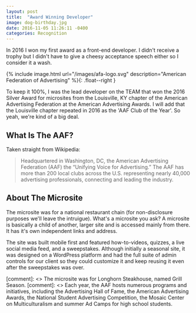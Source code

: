 ```yaml
---
layout: post
title:  "Award Winning Developer"
image: dog-birthday.jpg
date: 2016-11-05 11:26:11 -0400
categories: Recognition
---
```

In 2016 I won my first award as a front-end developer. I didn't receive a trophy but I didn't have to give a cheesy acceptance speech either so I consider it a wash.

{% include image.html url="/images/afa-logo.svg" description="American Federation of Advertising" %}{: .float--right }

To keep it 100%, I was the lead developer on the TEAM that won the 2016 Silver Award for microsites from the Louisville, KY chapter of the American Advertising Federation at the American Advertising Awards. I will add that the Louisville chapter repeated in 2016 as the 'AAF Club of the Year'. So yeah, we're kind of a big deal.

## What Is The AAF?

Taken straight from Wikipedia:

>Headquartered in Washington, DC, the American Advertising Federation (AAF) the “Unifying Voice for Advertising.” The AAF has more than 200 local clubs across the U.S. representing nearly 40,000 advertising professionals, connecting and leading the industry.

## About The Microsite

The microsite was for a national restaurant chain (for non-disclosure purposes we'll leave the intruigue). What's a microsite you ask? A microsite is basically a child of another, larger site and is accessed mainly from there. It has it's own independent links and address.

The site was built mobile first and featured how-to-videos, quizzes, a live social media feed, and a sweepstakes. Although initially a seasonal site, it was designed on a WordPress platform and had the full suite of admin controls for our client so they could customize it and keep reusing it even after the sweepstakes was over.

[comment]: <> The microsite was for Longhorn Steakhouse, named Grill Season.
[comment]: <> Each year, the AAF hosts numerous programs and initiatives, including the Advertising Hall of Fame, the American Advertising Awards, the National Student Advertising Competition, the Mosaic Center on Multiculturalism and summer Ad Camps for high school students.
